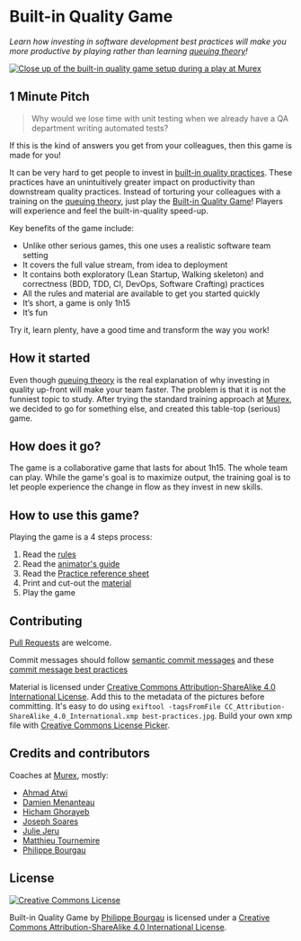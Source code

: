 # Built-in Quality Game

_Learn how investing in software development best practices will make you more productive by playing rather than learning [queuing theory](https://en.wikipedia.org/wiki/Queueing_theory)!_

[![Close up of the built-in quality game setup during a play at Murex](photos/close-up-small.jpg)](photos/close-up.jpg)

## 1 Minute Pitch

> Why would we lose time with unit testing when we already have a QA department writing automated tests?

If this is the kind of answers you get from your colleagues, then this game is made for you!

It can be very hard to get people to invest in [built-in quality practices](https://dzone.com/articles/lean-principles-2-build). These practices have an unintuitively greater impact on productivity than downstream quality practices. Instead of torturing your colleagues with a training on the [queuing theory](https://en.wikipedia.org/wiki/Queueing_theory), just play the [Built-in Quality Game](https://philou.github.io/built-in-quality-game/)! Players will experience and feel the built-in-quality speed-up.

Key benefits of the game include:

* Unlike other serious games, this one uses a realistic software team setting
* It covers the full value stream, from idea to deployment
* It contains both exploratory (Lean Startup, Walking skeleton) and correctness (BDD, TDD, CI, DevOps, Software Crafting) practices
* All the rules and material are available to get you started quickly
* It’s short, a game is only 1h15
* It’s fun

Try it, learn plenty, have a good time and transform the way you work!

## How it started

Even though [queuing theory](https://en.wikipedia.org/wiki/Queueing_theory) is the real explanation of why investing in quality up-front will make your team faster. The problem is that it is not the funniest topic to study. After trying the standard training approach at [Murex](www.murex.com), we decided to go for something else, and created this table-top (serious) game.

## How does it go?

The game is a collaborative game that lasts for about 1h15. The whole team can play. While the game's goal is to maximize output, the training goal is to let people experience the change in flow as they invest in new skills.

## How to use this game?

Playing the game is a 4 steps process:

1. Read the [rules](Rules.md)
2. Read the [animator's guide](AnimationGuide.md)
3. Read the [Practice reference sheet](Practices.md)
3. Print and cut-out the [material](https://github.com/philou/built-in-quality-game/tree/master/material)
4. Play the game

## Contributing

[Pull Requests](https://github.com/philou/built-in-quality-game/pulls) are welcome.

Commit messages should follow [semantic commit messages](https://seesparkbox.com/foundry/semantic_commit_messages) and these [commit message best practices](https://chris.beams.io/posts/git-commit/)

Material is licensed under [Creative Commons Attribution-ShareAlike 4.0 International License](http://creativecommons.org/licenses/by-sa/4.0/). Add this to the metadata of the pictures before committing. It's easy to do using `exiftool -tagsFromFile CC_Attribution-ShareAlike_4.0_International.xmp best-practices.jpg`. Build your own xmp file with [Creative Commons License Picker](https://creativecommons.org/choose).

## Credits and contributors

Coaches at [Murex](https://github.com/murex), mostly:

* [Ahmad Atwi](https://ahmadatwi.me/)
* [Damien Menanteau](https://about.me/damienmenanteau)
* [Hicham Ghorayeb](https://twitter.com/hghorayeb)
* [Joseph Soares](https://www.linkedin.com/in/joseph-soares-19812b13/?originalSubdomain=fr)
* [Julie Jeru](https://fr.linkedin.com/in/juliejeru)
* [Matthieu Tournemire](https://twitter.com/mattrussa)
* [Philippe Bourgau](http://philippe.bourgau.net)

## License

[![Creative Commons License](https://i.creativecommons.org/l/by-sa/4.0/88x31.png)](http://creativecommons.org/licenses/by-sa/4.0/)

Built-in Quality Game by <a xmlns:cc="http://creativecommons.org/ns#" href="http://philou.github.io/built-in-quality-game/" property="cc:attributionName" rel="cc:attributionURL">Philippe Bourgau</a> is licensed under a [Creative Commons Attribution-ShareAlike 4.0 International License](http://creativecommons.org/licenses/by-sa/4.0/).